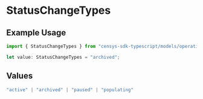 # StatusChangeTypes

## Example Usage

```typescript
import { StatusChangeTypes } from "censys-sdk-typescript/models/operations";

let value: StatusChangeTypes = "archived";
```

## Values

```typescript
"active" | "archived" | "paused" | "populating"
```